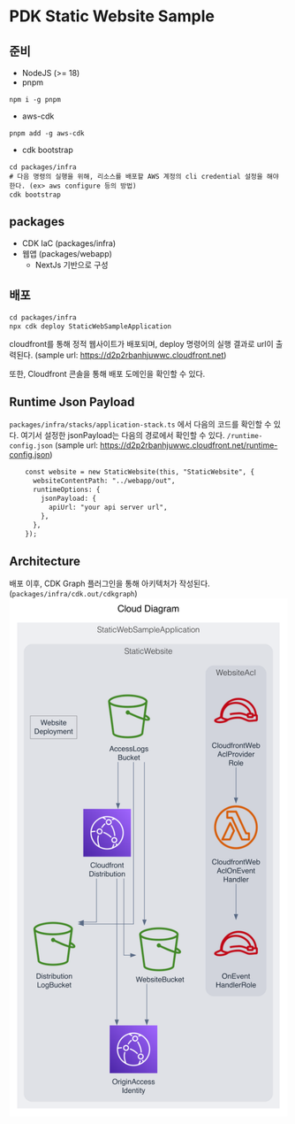 # PDK Static Website Sample

## 준비
- NodeJS (>= 18)
- pnpm
```
npm i -g pnpm
```
- aws-cdk
```
pnpm add -g aws-cdk
```
- cdk bootstrap
```
cd packages/infra
# 다음 명령의 실행을 위해, 리소스를 배포할 AWS 계정의 cli credential 설정을 해야 한다. (ex> aws configure 등의 방법)
cdk bootstrap
```

## packages
- CDK IaC (packages/infra)
- 웹앱 (packages/webapp)
  - NextJs 기반으로 구성

## 배포
```
cd packages/infra
npx cdk deploy StaticWebSampleApplication
```
cloudfront를 통해 정적 웹사이트가 배포되며, deploy 명령어의 실행 결과로 url이 출력된다.
(sample url: https://d2p2rbanhjuwwc.cloudfront.net)

또한, Cloudfront 콘솔을 통해 배포 도메인을 확인할 수 있다.

## Runtime Json Payload
`packages/infra/stacks/application-stack.ts` 에서 다음의 코드를 확인할 수 있다. 
여기서 설정한 jsonPayload는 다음의 경로에서 확인할 수 있다. `/runtime-config.json`
(sample url: https://d2p2rbanhjuwwc.cloudfront.net/runtime-config.json)
```
    const website = new StaticWebsite(this, "StaticWebsite", {
      websiteContentPath: "../webapp/out",
      runtimeOptions: {
        jsonPayload: {
          apiUrl: "your api server url",
        },
      },
    });
```

## Architecture
배포 이후, CDK Graph 플러그인을 통해 아키텍처가 작성된다. (`packages/infra/cdk.out/cdkgraph`)
![](diagram.png)
